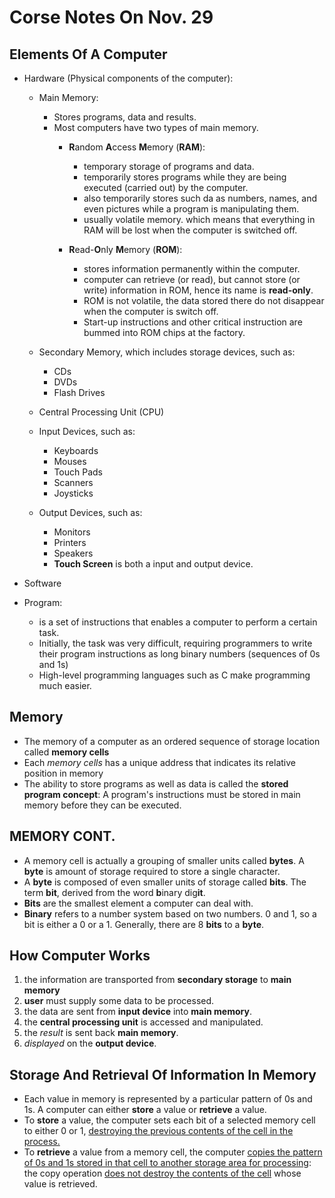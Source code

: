 # Corse Notes On Nov. 29

<h2 id="1">Elements Of A Computer</h2>

* Hardware (Physical components of the computer):
  * <p id="1.1">Main Memory:</id>

    * Stores programs, data and results.
    * Most computers have two types of main memory.
      * <p id="1.1.1"><b>R</b>andom <b>A</b>ccess <b>M</b>emory (<b>RAM</b>):</p>
  
        * temporary storage of programs and data.
        * temporarily stores programs while they are being executed (carried out) by the computer.
        * also temporarily stores such da as numbers, names, and even pictures while a program is manipulating them.
        * usually volatile memory. which means that everything in RAM will be lost when the computer is switched off.

      * <p id="1.1.2"><b>R</b>ead-<b>O</b>nly <b>M</b>emory (<b>ROM</b>):</p>

        * stores information permanently within the computer.
        * computer can retrieve (or read), but cannot store (or write) information in ROM, hence its name is **read-only**.
        * ROM is not volatile, the data stored there do not disappear when the computer is switch off.
        * Start-up instructions and other critical instruction are bummed into ROM chips at the factory.
  * Secondary Memory, which includes storage devices, such as:
    * CDs
    * DVDs
    * Flash Drives
  * Central Processing Unit (CPU)
  * Input Devices, such as:
    * Keyboards
    * Mouses
    * Touch Pads
    * Scanners
    * Joysticks
  * Output Devices, such as:
    * Monitors
    * Printers
    * Speakers
    * **Touch Screen** is both a input and output device.
* Software
* <p id="1.3">Program:</p>

  * is a set of instructions that enables a computer to perform a certain task.
  * Initially, the task was very difficult, requiring programmers to write their program instructions as long binary numbers (sequences of 0s and 1s)
  * High-level programming languages such as C make programming much easier.

<h2 id="2">Memory</h2>

* The memory of a computer as an ordered sequence of storage location called **memory cells**
* Each *memory cells* has a unique address that indicates its relative position in memory
* The ability to store programs as well as data is called the **stored program concept**: A program's instructions must be stored in main memory before they can be executed.

<h2 id="3">MEMORY CONT.</h2>

* A memory cell is actually a grouping of smaller units called **bytes**. A **byte** is amount of storage required to store a single character.
* A **byte** is composed of even smaller units of storage called **bits**. The term **bit**, derived from the word **b**inary dig**it**.
* **Bits** are the smallest element a computer can deal with.
* **Binary** refers to a number system based on two numbers. 0 and 1, so a bit is either a 0 or a 1. Generally, there are 8 **bits** to a **byte**.

<h2 id="4">How Computer Works</h2>

1. the information are transported from **secondary storage** to **main memory**
2. **user** must supply some data to be processed.
3. the data are sent from **input device** into **main memory**.
4. the **central processing unit** is accessed and manipulated.
5. the *result* is sent back **main memory**.
6. *displayed* on the **output device**.

<h2 id="5">Storage And Retrieval Of Information In Memory</h2>

* Each value in memory is represented by a particular pattern of 0s and 1s. A computer can either **store** a value or **retrieve** a value.
* To **store** a value, the computer sets each bit of a selected memory cell to either 0 or 1, <u>destroying the previous contents of the cell in the process.</u>
* To **retrieve** a value from a memory cell, the computer <u>copies the pattern of 0s and 1s stored in that cell to another storage area for processing</u>: the copy operation <u>does not destroy the contents of the cell</u> whose value is retrieved.
